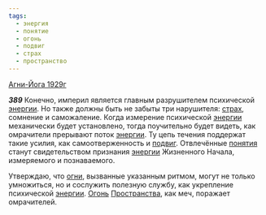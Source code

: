 ```yaml
---
tags:
  - энергия
  - понятие
  - огонь
  - подвиг
  - страх
  - пространство
---
```


[Агни-Йога 1929г](https://127.0.0.1:4002/agni/1929)

___389___
Конечно, империл является главным разрушителем психической [энергии](../../../tags/#энергия). Но также должны быть не забыты три нарушителя: [страх](../../../tags/#страх), сомнение и саможаление. Когда измерение психической [энергии](../../../tags/#энергия) механически будет установлено, тогда поучительно будет видеть, как омрачители прерывают поток [энергии](../../../tags/#энергия). Ту цепь течения поддержат такие усилия, как самоотверженность и [подвиг](../../../tags/#подвиг). Отвлечённые [понятия](../../../tags/#понятие) станут свидетельством признания [энергии](../../../tags/#энергия) Жизненного Начала, измеряемого и познаваемого.   

Утверждаю, что [огни](../../../tags/#огонь), вызванные указанным ритмом, могут не только умножиться, но и сослужить полезную службу, как укрепление психической [энергии](../../../tags/#энергия). [Огонь](../../../tags/#огонь) [Пространства](../../../tags/#пространство), как меч, поражает омрачителей.